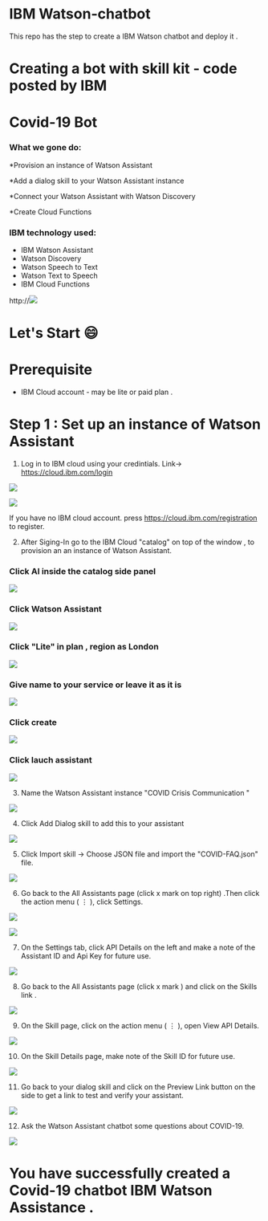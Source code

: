 # IBM Watson-chatbot
This repo has the step to create a IBM Watson chatbot and deploy it . 

# Creating a bot with skill kit - code posted by IBM
 # Covid-19 Bot 
 
 ### What we gone do: 
*Provision an instance of Watson Assistant

*Add a dialog skill to your Watson Assistant instance

*Connect your Watson Assistant with Watson Discovery

*Create Cloud Functions

### IBM technology used:

* IBM Watson Assistant
* Watson Discovery
* Watson Speech to Text
* Watson Text to Speech
* IBM Cloud Functions

http://![](images/path.png)

# Let's Start :smile:

# Prerequisite

*  IBM Cloud account - may be lite or paid plan . 

# Step 1 : Set up an instance of Watson Assistant

1. Log in to IBM cloud using your credintials. Link-> https://cloud.ibm.com/login

![](images/1.png)

![](images/2.png)

   If you have no IBM cloud account. press https://cloud.ibm.com/registration to register.
         
2. After Siging-In go to the IBM Cloud "catalog" on top of the window , to provision an an instance of Watson Assistant. 


### Click AI inside the catalog side panel 

![](images/3.png)

### Click Watson Assistant 

![](images/4.png)

### Click "Lite" in plan , region as London 

![](images/5.png)

### Give name to your service or leave it as it is 

![](images/6.png)


### Click create 

![](images/7.png)

### Click lauch assistant

![](images/8.png)


3. Name the Watson Assistant instance "COVID Crisis Communication "

![](images/9.png)


4.  Click Add Dialog skill to add this to your assistant


![](images/10.png)

5. Click Import skill -> Choose JSON file and import the "COVID-FAQ.json" file. 

![](images/11.png)


6. Go back to the All Assistants page (click x mark on top right) .Then click the action menu ( ⋮ ), click Settings.

![](images/12.png)

![](images/13.png)



7. On the Settings tab, click API Details on the left and make a note of the Assistant ID and Api Key for future use.

![](images/14.png)

8. Go back to the All Assistants page (click x mark ) and click on the Skills link . 

![](images/15.png)

9.  On the Skill page, click on the action menu ( ⋮ ), open View API Details. 

![](images/16.png)


10. On the Skill Details page, make note of the Skill ID for future use. 

![](images/17.png)

11.  Go back to your dialog skill and click on the Preview Link button on the side to get a link to test and verify your assistant. 

![](images/18.png)

12. Ask the Watson Assistant chatbot some questions about COVID-19.

![](images/19.png)


# You have successfully created a Covid-19 chatbot IBM Watson Assistance .







